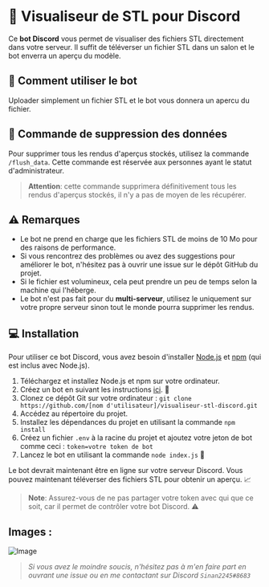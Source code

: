 # 🚀 Visualiseur de STL pour Discord

Ce **bot Discord** vous permet de visualiser des fichiers STL directement dans votre serveur. Il suffit de téléverser un fichier STL dans un salon et le bot enverra un aperçu du modèle.

## 🔧 Comment utiliser le bot

Uploader simplement un fichier STL et le bot vous donnera un apercu du fichier.

## 🚫 Commande de suppression des données

Pour supprimer tous les rendus d'aperçus stockés, utilisez la commande `/flush_data`. Cette commande est réservée aux personnes ayant le statut d'administrateur.

> **Attention**: cette commande supprimera définitivement tous les rendus d'aperçus stockés, il n'y a pas de moyen de les récupérer.

## ⚠️ Remarques

- Le bot ne prend en charge que les fichiers STL de moins de 10 Mo pour des raisons de performance.
- Si vous rencontrez des problèmes ou avez des suggestions pour améliorer le bot, n'hésitez pas à ouvrir une issue sur le dépôt GitHub du projet.
- Si le fichier est volumineux, cela peut prendre un peu de temps selon la machine qui l'héberge.
- Le bot n'est pas fait pour du **multi-serveur**, utilisez le uniquement sur votre propre serveur sinon tout le monde pourra supprimer les rendus.

## 💻 Installation 

Pour utiliser ce bot Discord, vous avez besoin d'installer [Node.js](https://nodejs.org/) et [npm](https://www.npmjs.com/) (qui est inclus avec Node.js).

1. Téléchargez et installez Node.js et npm sur votre ordinateur.
2. Créez un bot en suivant les instructions [ici](https://discordjs.guide/preparations/setting-up-a-bot-application.html). 🤖
3. Clonez ce dépôt Git sur votre ordinateur : `git clone https://github.com/[nom d'utilisateur]/visualiseur-stl-discord.git`
4. Accédez au répertoire du projet.
5. Installez les dépendances du projet en utilisant la commande `npm install`
6. Créez un fichier `.env` à la racine du projet et ajoutez votre jeton de bot comme ceci : `token=votre token de bot`
7. Lancez le bot en utilisant la commande `node index.js` 🚀

Le bot devrait maintenant être en ligne sur votre serveur Discord. Vous pouvez maintenant téléverser des fichiers STL pour obtenir un aperçu. 📈

> **Note**: Assurez-vous de ne pas partager votre token avec qui que ce soit, car il permet de contrôler votre bot Discord. ⚠️


## Images : 
![Image](https://cdn.discordapp.com/attachments/878253378575151144/1054524525406081145/image.png)

> *Si vous avez le moindre soucis, n'hésitez pas à m'en faire part en ouvrant une issue ou en me contactant sur Discord `Sinan2245#8683`*
